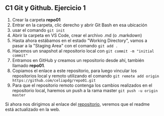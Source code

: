 ## C1 Git y Github. Ejercicio 1
1. Crear la carpeta **repo01**
2. Entrar en la carpeta, clic derecho y abrir Git Bash en esa ubicación
3. usar el comando `git init`
4. Abrir la carpeta en VS Code, crear el archivo .md (o .markdown)
5. Hasta ahora estábamos en el estado "Working Directory", vamos a pasar a la "Staging Area" con el comando `git add .`
6. Hacemos un snapshot al repositorio local con `git commit -m "initial commit"`
7. Entramos en GitHub y creamos un repositorio desde ahí, también llamado **repo01**.
8. Copiamos el enlace a este repositorio, para luego vincular los repositorios local y remoto utilizando el comando `git remote add origin https://github.com/celiapdg/repo01.git`
9. Para que el repositorio remoto contenga los cambios realizados en el repositorio local, haremos un push a la rama master `git push -u origin master`

Si ahora nos dirigimos al enlace del [repositorio](https://github.com/celiapdg/repo01), veremos que el readme está actualizado en la web.